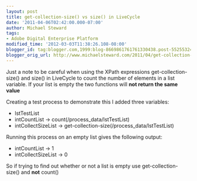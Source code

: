 ```yaml
---
layout: post
title: get-collection-size() vs size() in LiveCycle
date: '2011-04-06T02:42:00.000-07:00'
author: Michael Steward
tags:
- Adobe Digital Enterprise Platform
modified_time: '2012-03-03T11:38:26.108-08:00'
blogger_id: tag:blogger.com,1999:blog-8669861761761330438.post-5525532488176970126
blogger_orig_url: http://www.michaelsteward.com/2011/04/get-collection-size-vs-size-in.html
---
```


Just a note to be careful when using the XPath expressions get-collection-size() and size() in LiveCycle to count the number of elements in a list variable. If your list is empty the two functions will **not return the same value**  

Creating a test process to demonstrate this I added three variables:  

* lstTestList
* intCountList -> count(/process_data/lstTestList)
* intCollectSizeList -> get-collection-size(/process_data/lstTestList)

Running this process on an empty list gives the following output:  

* intCountList -> 1
* intCollectSizeList -> 0

So if trying to find out whether or not a list is empty use get-collection-size() and **not** count()